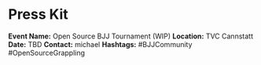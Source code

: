 # Press Kit

**Event Name:** Open Source BJJ Tournament (WIP)
**Location:** TVC Cannstatt
**Date:** TBD
**Contact:** michael
**Hashtags:** #BJJCommunity #OpenSourceGrappling